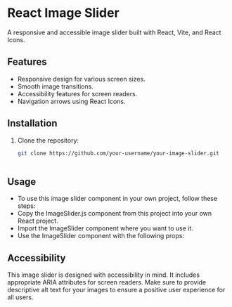 # React Image Slider

A responsive and accessible image slider built with React, Vite, and React Icons.

## Features

- Responsive design for various screen sizes.
- Smooth image transitions.
- Accessibility features for screen readers.
- Navigation arrows using React Icons.


## Installation

1. Clone the repository:

   ```bash
   git clone https://github.com/your-username/your-image-slider.git
  

## Usage
  - To use this image slider component in your own project, follow these steps:
  - Copy the ImageSlider.js component from this project into your own React project.
  - Import the ImageSlider component where you want to use it.
  - Use the ImageSlider component with the following props:

 ## Accessibility
This image slider is designed with accessibility in mind. It includes appropriate ARIA attributes for screen readers. Make sure to provide descriptive alt text for your images to ensure a positive user experience for all users.
